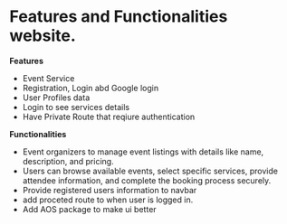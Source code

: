 # Features and Functionalities website.

**Features**

- Event Service 
- Registration, Login abd Google login 
- User Profiles data
- Login to see services details 
- Have Private Route that reqiure authentication

**Functionalities**

- Event organizers to manage event listings with details like name, description, and pricing.
- Users can browse available events, select specific services, provide attendee information, and complete the booking process securely.
- Provide registered users information to navbar 
- add proceted route to when user is logged in.
- Add AOS package to make ui better
